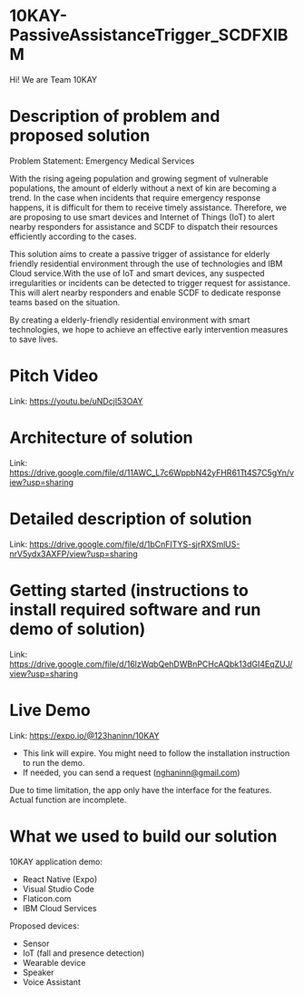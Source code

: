 # 10KAY-PassiveAssistanceTrigger_SCDFXIBM
Hi! We are Team 10KAY

# Description of problem and proposed solution
Problem Statement: Emergency Medical Services

With the rising ageing population and growing segment of vulnerable populations, the amount of elderly without a next of kin are becoming a trend. In the case when incidents that require emergency response happens, it is difficult for them to receive timely assistance. Therefore, we are proposing to use smart devices and Internet of Things (IoT) to alert nearby responders for assistance and SCDF to dispatch their resources efficiently according to the cases.

This solution aims to create a passive trigger of assistance for elderly friendly residential environment through the use of technologies and IBM Cloud service.With the use of IoT and smart devices, any suspected irregularities or incidents can be detected to trigger request for assistance. This will alert nearby responders and enable SCDF to dedicate response teams based on the situation.

By creating a elderly-friendly residential environment with smart technologies, we hope to achieve an effective early intervention measures to save lives.

# Pitch Video
Link: https://youtu.be/uNDcjI53OAY

# Architecture of solution
Link: https://drive.google.com/file/d/11AWC_L7c6WppbN42yFHR61Tt4S7C5gYn/view?usp=sharing

# Detailed description of solution
Link: https://drive.google.com/file/d/1bCnFITYS-sjrRXSmlUS-nrV5ydx3AXFP/view?usp=sharing

# Getting started (instructions to install required software and run demo of solution)
Link: https://drive.google.com/file/d/16lzWqbQehDWBnPCHcAQbk13dGI4EqZUJ/view?usp=sharing

# Live Demo 
Link: https://expo.io/@123haninn/10KAY
- This link will expire. You might need to follow the installation instruction to run the demo.
- If needed, you can send a request (nghaninn@gmail.com)

Due to time limitation, the app only have the interface for the features.
Actual function are incomplete.

# What we used to build our solution

10KAY application demo:
- React Native (Expo)
- Visual Studio Code
- Flaticon.com
- IBM Cloud Services

Proposed devices:
- Sensor
- IoT (fall and presence detection)
- Wearable device
- Speaker
- Voice Assistant
